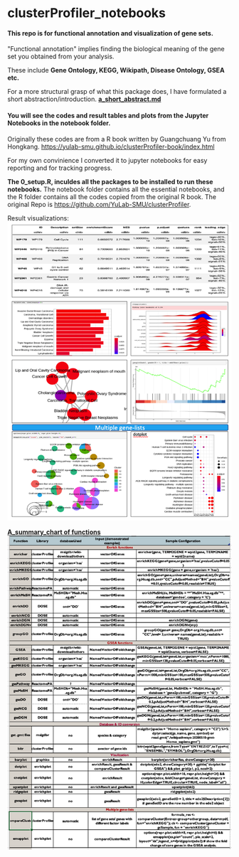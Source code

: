 # clusterProfiler_notebooks

#### This repo is for functional annotation and visualization of gene sets.

"Functional annotation" implies finding the biological meaning of the gene set you obtained from your analysis.

These include **Gene Ontology, KEGG, Wikipath, Disease Ontology, GSEA etc.** 

For a more structural grasp of what this package does, I have formulated a short abstraction/introduction.
[**a_short_abstract.md**](https://github.com/zhuy16/FunctionalAnnotation_notebooks/blob/master/a_short-abstract.md)

#### You will see the codes and result tables and plots from the Jupyter Notebooks in the notebook folder.

Originally these codes are from a R book written by Guangchuang Yu from Hongkang.
https://yulab-smu.github.io/clusterProfiler-book/index.html

For my own convinience I converted it to jupyter notebooks for easy reporting and for tracking progress.

**The 0_setup.R, inculdes all the packages to be installed to run these notebooks.** 
The notebook folder contains all the essential notebooks, and the R folder contains all the codes copied from the original R book. 
The original Repo is https://github.com/YuLab-SMU/clusterProfiler. 


Result visualizations: [<img src="./clusterProfilerSamplePlot.png">](./plots/clusterProfilerSamplePlots.pdf)

[**A_summary_chart of functions**](./clusterProfilerFunction.pdf)
<img src="./clusterProfilerFunction.png">
